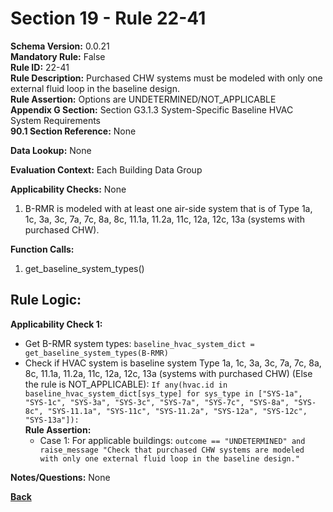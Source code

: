 # Section 19 - Rule 22-41    
**Schema Version:** 0.0.21  
**Mandatory Rule:** False    
**Rule ID:** 22-41      
**Rule Description:** Purchased CHW systems must be modeled with only one external fluid loop in the baseline design.       
**Rule Assertion:** Options are UNDETERMINED/NOT_APPLICABLE     
**Appendix G Section:** Section G3.1.3 System-Specific Baseline HVAC System Requirements      
**90.1 Section Reference:** None  

**Data Lookup:** None  

**Evaluation Context:** Each Building Data Group  

**Applicability Checks:** None  

1. B-RMR is modeled with at least one air-side system that is of Type 1a, 1c, 3a, 3c, 7a, 7c, 8a, 8c, 11.1a, 11.2a, 11c, 12a, 12c, 13a (systems with purchased CHW).

**Function Calls:**  
1. get_baseline_system_types()  


## Rule Logic:    
**Applicability Check 1:**  
- Get B-RMR system types: `baseline_hvac_system_dict = get_baseline_system_types(B-RMR)`  
- Check if HVAC system is baseline system Type 1a, 1c, 3a, 3c, 7a, 7c, 8a, 8c, 11.1a, 11.2a, 11c, 12a, 12c, 13a (systems with purchased CHW) (Else the rule is NOT_APPLICABLE): `If any(hvac.id in baseline_hvac_system_dict[sys_type] for sys_type in ["SYS-1a", "SYS-1c", "SYS-3a", "SYS-3c", "SYS-7a", "SYS-7c", "SYS-8a", "SYS-8c", "SYS-11.1a", "SYS-11c", "SYS-11.2a", "SYS-12a", "SYS-12c", "SYS-13a"]): `  
    **Rule Assertion:**  
    - Case 1: For applicable buildings: `outcome == "UNDETERMINED" and raise_message "Check that purchased CHW systems are modeled with only one external fluid loop in the baseline design."`   

**Notes/Questions:**  None  


**[Back](../_toc.md)**